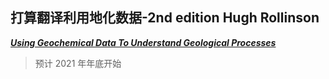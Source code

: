 ## 打算翻译利用地化数据-2nd edition Hugh Rollinson

[**_Using Geochemical Data To Understand Geological Processes_**](https://doi.org/10.1017/9781108777834)

> 预计 2021 年年底开始
